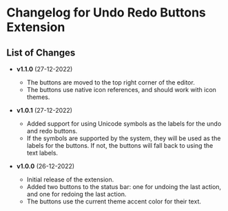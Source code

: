 # Changelog for Undo Redo Buttons Extension

## List of Changes

- **v1.1.0** (27-12-2022)
  - The buttons are moved to the top right corner of the editor. 
  - The buttons use native icon references, and should work with icon themes. 

- **v1.0.1** (27-12-2022)
  - Added support for using Unicode symbols as the labels for the undo and redo buttons.
  - If the symbols are supported by the system, they will be used as the labels for the buttons. If not, the buttons will fall back to using the text labels.

- **v1.0.0** (26-12-2022)
  - Initial release of the extension.
  - Added two buttons to the status bar: one for undoing the last action, and one for redoing the last action.
  - The buttons use the current theme accent color for their text.